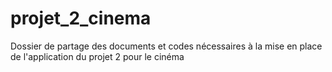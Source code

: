 # projet_2_cinema
Dossier de partage des documents et codes nécessaires à la mise en place de l'application du projet 2 pour le cinéma
